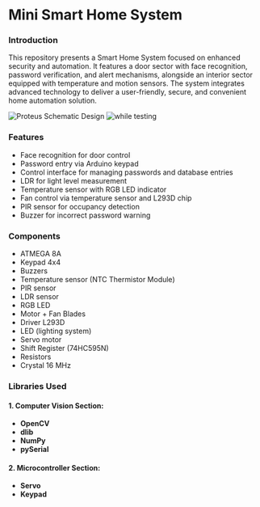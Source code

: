 # Mini Smart Home System

### Introduction
This repository presents a Smart Home System focused on enhanced security and automation. It features a door sector with face recognition, password verification, and alert mechanisms, alongside an interior sector equipped with temperature and motion sensors. The system integrates advanced technology to deliver a user-friendly, secure, and convenient home automation solution.

![Proteus Schematic Design](https://i.imgur.com/r5diF4c.png)
![while testing](https://i.imgur.com/NjjyXkp.png)

### Features

- Face recognition for door control
- Password entry via Arduino keypad
- Control interface for managing passwords and database entries
- LDR for light level measurement
- Temperature sensor with RGB LED indicator
- Fan control via temperature sensor and L293D chip
- PIR sensor for occupancy detection
- Buzzer for incorrect password warning

### Components

- ATMEGA 8A
- Keypad 4x4
- Buzzers
- Temperature sensor (NTC Thermistor Module)
- PIR sensor
- LDR sensor
- RGB LED
- Motor + Fan Blades
- Driver L293D
- LED (lighting system)
- Servo motor
- Shift Register (74HC595N)
- Resistors
- Crystal 16 MHz

### Libraries Used

#### 1. **Computer Vision Section**:
   - **OpenCV**
   - **dlib**
   - **NumPy**
   - **pySerial**

#### 2. **Microcontroller Section**:
   - **Servo**
   - **Keypad**

